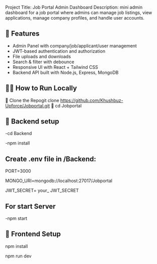 Project Title: Job Portal Admin Dashboard
Description:
 mini admin dashboard for a job portal where admins can manage job listings, view applications, manage company profiles, and handle user accounts.

## 🚀 Features

- Admin Panel with company/job/applicant/user management
- JWT-based authentication and authorization
- File uploads and downloads
- Search & filter with debounce
- Responsive UI with React + Tailwind CSS
- Backend API built with Node.js, Express, MongoDB

## 🧑‍💻 How to Run Locally
  
   🔸 Clone the Repogit clone https://github.com/Khushbuz-Upforce/Jobportal.git
   🔸 cd Jobportal
   
 ## 🔸 Backend setup 
 -cd Backend
 
 -npm install
 
 ## Create .env file in /Backend:
 PORT=3000
 
 MONGO_URI=mongodb://localhost:27017/Jobportal
 
 JWT_SECRET= your_ JWT_SECRET
 

 ## For start Server 
 -npm start


 ## 🔸 Frontend Setup
 npm install
 
 npm run dev
 
